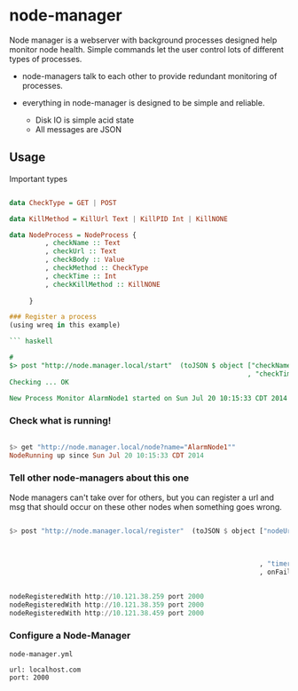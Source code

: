 # node-manager

Node manager is a webserver with background processes designed help monitor node health.
Simple commands let the user control lots of different types of processes. 

* node-managers talk to each other to provide redundant monitoring of processes.

* everything in node-manager is designed to be simple and reliable.
  * Disk IO is simple acid state
  * All messages are JSON



## Usage

Important types

``` haskell

data CheckType = GET | POST

data KillMethod = KillUrl Text | KillPID Int | KillNONE

data NodeProcess = NodeProcess {
         , checkName :: Text
         , checkUrl :: Text
         , checkBody :: Value
         , checkMethod :: CheckType
         , checkTime :: Int
         , checkKillMethod :: KillNONE
         
     }

### Register a process
(using wreq in this example)

``` haskell

#
$> post "http://node.manager.local/start"  (toJSON $ object ["checkName" .= "AlarmNode1" , "checkUrl" .= "http://10.121.38.159:2233/alarm-status" , "checkBody" .= (toJSON $ object ["alarmId1" .= 3]) , "checkMethod" .= POST 
                                                            , "checkTime" .= 3600 , "checkKillMethod" .= (KillUrl "http://10.121.38.159:2233/kill-me" ) ])
Checking ... OK

New Process Monitor AlarmNode1 started on Sun Jul 20 10:15:33 CDT 2014

```


### Check what is running!

``` haskell

$> get "http://node.manager.local/node?name="AlarmNode1"" 
NodeRunning up since Sun Jul 20 10:15:33 CDT 2014

```


### Tell other node-managers about this one

Node managers can't take over for others, but you can register a url and msg that should occur on these other nodes when something goes wrong.

``` haskell

$> post "http://node.manager.local/register"  (toJSON $ object ["nodeUrls" .= ["url" .= "http://10.121.38.159" , "port" .= 2000
                                                                              ,"url" .= "http://10.121.38.259" , "port" .= 2000
                                                                              ,"url" .= "http://10.121.38.359" , "port" .= 2000
                                                                              ,"url" .= "http://10.121.38.459" , "port" .= 2000 ]
                                                               , "timer" .= 3600
                                                               , onFail .= [ "url" .= "http://10.121.38.159:3111/cryout" , "message" .= (object [msg .= "AlarmNode1 has failed"])
                                                                            ,"method" .= POST ] ])

nodeRegisteredWith http://10.121.38.259 port 2000
nodeRegisteredWith http://10.121.38.359 port 2000
nodeRegisteredWith http://10.121.38.459 port 2000


```


### Configure a Node-Manager

```
node-manager.yml
```

```
url: localhost.com
port: 2000

```

